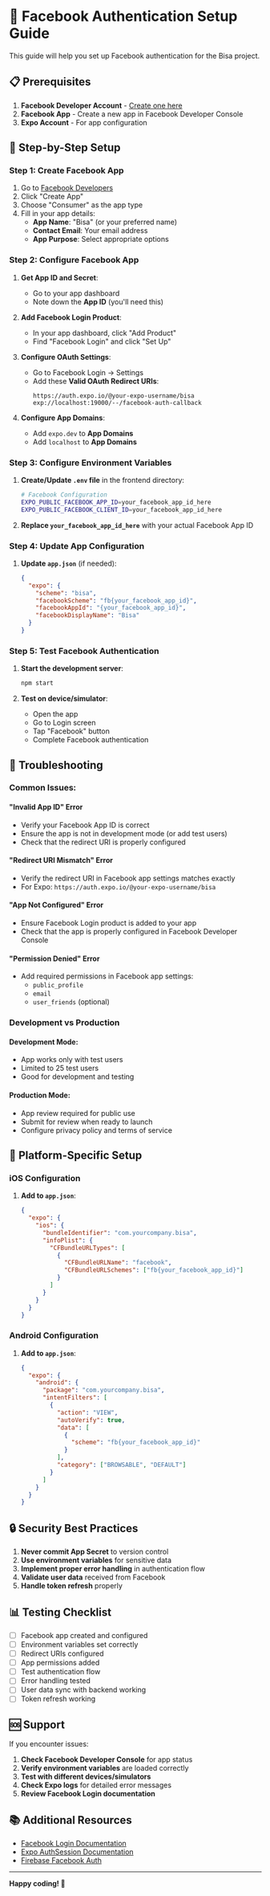# 🔐 Facebook Authentication Setup Guide

This guide will help you set up Facebook authentication for the Bisa project.

## 📋 Prerequisites

1. **Facebook Developer Account** - [Create one here](https://developers.facebook.com/)
2. **Facebook App** - Create a new app in Facebook Developer Console
3. **Expo Account** - For app configuration

## 🚀 Step-by-Step Setup

### **Step 1: Create Facebook App**

1. Go to [Facebook Developers](https://developers.facebook.com/)
2. Click "Create App"
3. Choose "Consumer" as the app type
4. Fill in your app details:
   - **App Name**: "Bisa" (or your preferred name)
   - **Contact Email**: Your email address
   - **App Purpose**: Select appropriate options

### **Step 2: Configure Facebook App**

1. **Get App ID and Secret**:
   - Go to your app dashboard
   - Note down the **App ID** (you'll need this)

2. **Add Facebook Login Product**:
   - In your app dashboard, click "Add Product"
   - Find "Facebook Login" and click "Set Up"

3. **Configure OAuth Settings**:
   - Go to Facebook Login → Settings
   - Add these **Valid OAuth Redirect URIs**:
     ```
     https://auth.expo.io/@your-expo-username/bisa
     exp://localhost:19000/--/facebook-auth-callback
     ```

4. **Configure App Domains**:
   - Add `expo.dev` to **App Domains**
   - Add `localhost` to **App Domains**

### **Step 3: Configure Environment Variables**

1. **Create/Update `.env` file** in the frontend directory:
   ```bash
   # Facebook Configuration
   EXPO_PUBLIC_FACEBOOK_APP_ID=your_facebook_app_id_here
   EXPO_PUBLIC_FACEBOOK_CLIENT_ID=your_facebook_app_id_here
   ```

2. **Replace `your_facebook_app_id_here`** with your actual Facebook App ID

### **Step 4: Update App Configuration**

1. **Update `app.json`** (if needed):
   ```json
   {
     "expo": {
       "scheme": "bisa",
       "facebookScheme": "fb{your_facebook_app_id}",
       "facebookAppId": "{your_facebook_app_id}",
       "facebookDisplayName": "Bisa"
     }
   }
   ```

### **Step 5: Test Facebook Authentication**

1. **Start the development server**:
   ```bash
   npm start
   ```

2. **Test on device/simulator**:
   - Open the app
   - Go to Login screen
   - Tap "Facebook" button
   - Complete Facebook authentication

## 🔧 Troubleshooting

### **Common Issues:**

#### **"Invalid App ID" Error**
- Verify your Facebook App ID is correct
- Ensure the app is not in development mode (or add test users)
- Check that the redirect URI is properly configured

#### **"Redirect URI Mismatch" Error**
- Verify the redirect URI in Facebook app settings matches exactly
- For Expo: `https://auth.expo.io/@your-expo-username/bisa`

#### **"App Not Configured" Error**
- Ensure Facebook Login product is added to your app
- Check that the app is properly configured in Facebook Developer Console

#### **"Permission Denied" Error**
- Add required permissions in Facebook app settings:
  - `public_profile`
  - `email`
  - `user_friends` (optional)

### **Development vs Production**

#### **Development Mode:**
- App works only with test users
- Limited to 25 test users
- Good for development and testing

#### **Production Mode:**
- App review required for public use
- Submit for review when ready to launch
- Configure privacy policy and terms of service

## 📱 Platform-Specific Setup

### **iOS Configuration**
1. **Add to `app.json`**:
   ```json
   {
     "expo": {
       "ios": {
         "bundleIdentifier": "com.yourcompany.bisa",
         "infoPlist": {
           "CFBundleURLTypes": [
             {
               "CFBundleURLName": "facebook",
               "CFBundleURLSchemes": ["fb{your_facebook_app_id}"]
             }
           ]
         }
       }
     }
   }
   ```

### **Android Configuration**
1. **Add to `app.json`**:
   ```json
   {
     "expo": {
       "android": {
         "package": "com.yourcompany.bisa",
         "intentFilters": [
           {
             "action": "VIEW",
             "autoVerify": true,
             "data": [
               {
                 "scheme": "fb{your_facebook_app_id}"
               }
             ],
             "category": ["BROWSABLE", "DEFAULT"]
           }
         ]
       }
     }
   }
   ```

## 🔒 Security Best Practices

1. **Never commit App Secret** to version control
2. **Use environment variables** for sensitive data
3. **Implement proper error handling** in authentication flow
4. **Validate user data** received from Facebook
5. **Handle token refresh** properly

## 📊 Testing Checklist

- [ ] Facebook app created and configured
- [ ] Environment variables set correctly
- [ ] Redirect URIs configured
- [ ] App permissions added
- [ ] Test authentication flow
- [ ] Error handling tested
- [ ] User data sync with backend working
- [ ] Token refresh working

## 🆘 Support

If you encounter issues:

1. **Check Facebook Developer Console** for app status
2. **Verify environment variables** are loaded correctly
3. **Test with different devices/simulators**
4. **Check Expo logs** for detailed error messages
5. **Review Facebook Login documentation**

## 📚 Additional Resources

- [Facebook Login Documentation](https://developers.facebook.com/docs/facebook-login/)
- [Expo AuthSession Documentation](https://docs.expo.dev/versions/latest/sdk/auth-session/)
- [Firebase Facebook Auth](https://firebase.google.com/docs/auth/web/facebook-login)

---

**Happy coding! 🚀** 